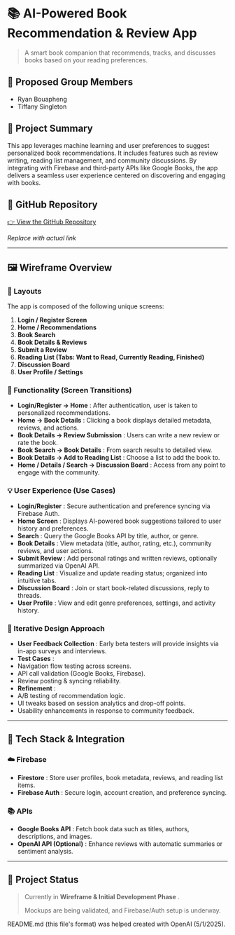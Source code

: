
# 📚 AI-Powered Book Recommendation & Review App

> A smart book companion that recommends, tracks, and discusses books based on your reading preferences.

## 👥 Proposed Group Members

* Ryan Bouapheng
* Tiffany Singleton

## 📖 Project Summary

This app leverages machine learning and user preferences to suggest personalized book recommendations. It includes features such as review writing, reading list management, and community discussions. By integrating with Firebase and third-party APIs like Google Books, the app delivers a seamless user experience centered on discovering and engaging with books.

## 🔗 GitHub Repository

[👉 View the GitHub Repository](https://github.com/your-repo-link-here)

*Replace with actual link*

---

## 🖼️ Wireframe Overview

### 🧱 Layouts

The app is composed of the following unique screens:

1. **Login / Register Screen**
2. **Home / Recommendations**
3. **Book Search**
4. **Book Details & Reviews**
5. **Submit a Review**
6. **Reading List (Tabs: Want to Read, Currently Reading, Finished)**
7. **Discussion Board**
8. **User Profile / Settings**

### 🔄 Functionality (Screen Transitions)

* **Login/Register → Home** : After authentication, user is taken to personalized recommendations.
* **Home → Book Details** : Clicking a book displays detailed metadata, reviews, and actions.
* **Book Details → Review Submission** : Users can write a new review or rate the book.
* **Book Search → Book Details** : From search results to detailed view.
* **Book Details → Add to Reading List** : Choose a list to add the book to.
* **Home / Details / Search → Discussion Board** : Access from any point to engage with the community.

### 💡 User Experience (Use Cases)

* **Login/Register** : Secure authentication and preference syncing via Firebase Auth.
* **Home Screen** : Displays AI-powered book suggestions tailored to user history and preferences.
* **Search** : Query the Google Books API by title, author, or genre.
* **Book Details** : View metadata (title, author, rating, etc.), community reviews, and user actions.
* **Submit Review** : Add personal ratings and written reviews, optionally summarized via OpenAI API.
* **Reading List** : Visualize and update reading status; organized into intuitive tabs.
* **Discussion Board** : Join or start book-related discussions, reply to threads.
* **User Profile** : View and edit genre preferences, settings, and activity history.

### 🔁 Iterative Design Approach

* **User Feedback Collection** : Early beta testers will provide insights via in-app surveys and interviews.
* **Test Cases** :
* Navigation flow testing across screens.
* API call validation (Google Books, Firebase).
* Review posting & syncing reliability.
* **Refinement** :
* A/B testing of recommendation logic.
* UI tweaks based on session analytics and drop-off points.
* Usability enhancements in response to community feedback.

---

## 🔌 Tech Stack & Integration

### ☁️ Firebase

* **Firestore** : Store user profiles, book metadata, reviews, and reading list items.
* **Firebase Auth** : Secure login, account creation, and preference syncing.

### 📚 APIs

* **Google Books API** : Fetch book data such as titles, authors, descriptions, and images.
* **OpenAI API (Optional)** : Enhance reviews with automatic summaries or sentiment analysis.

---

## 🚧 Project Status

> Currently in  **Wireframe & Initial Development Phase** .
>
> Mockups are being validated, and Firebase/Auth setup is underway.

README.md (this file's format) was helped created with OpenAI (5/1/2025).
